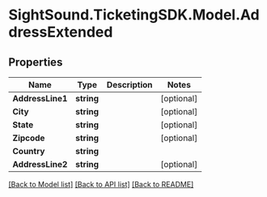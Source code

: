 # SightSound.TicketingSDK.Model.AddressExtended

## Properties

Name | Type | Description | Notes
------------ | ------------- | ------------- | -------------
**AddressLine1** | **string** |  | [optional] 
**City** | **string** |  | [optional] 
**State** | **string** |  | [optional] 
**Zipcode** | **string** |  | [optional] 
**Country** | **string** |  | 
**AddressLine2** | **string** |  | [optional] 

[[Back to Model list]](../README.md#documentation-for-models) [[Back to API list]](../README.md#documentation-for-api-endpoints) [[Back to README]](../README.md)

